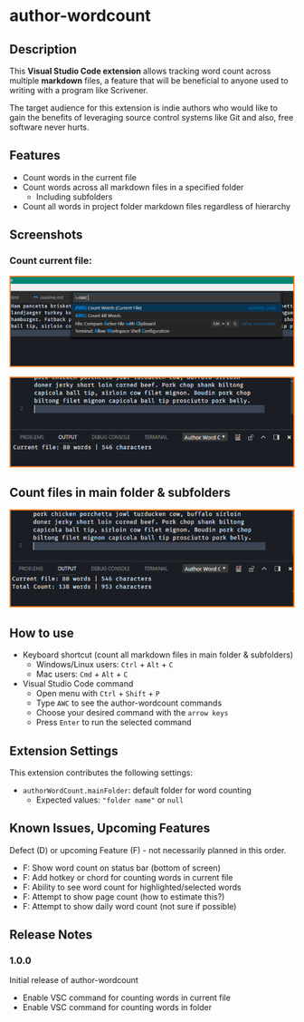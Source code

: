 # author-wordcount

## Description

This **Visual Studio Code extension** allows tracking word count across multiple **markdown** files, a feature that will be beneficial to anyone used to writing with a program like Scrivener.

The target audience for this extension is indie authors who would like to gain the benefits of leveraging source control systems like Git and also, free software never hurts.

## Features

* Count words in the current file
* Count words across all markdown files in a specified folder
  * Including subfolders
* Count all words in project folder markdown files regardless of hierarchy

## Screenshots

### Count current file:
![count current file](sample/img1.png)

![count current file](sample/img2.png)

## Count files in main folder & subfolders

![count all words](sample/img3.png)

<!-- Tip: Many popular extensions utilize animations. This is an excellent way to show off your extension! We recommend short, focused animations that are easy to follow. -->

## How to use

* Keyboard shortcut (count all markdown files in main folder & subfolders)
  * Windows/Linux users: `Ctrl` + `Alt` + `C`
  * Mac users: `Cmd` + `Alt` + `C`
* Visual Studio Code command
  * Open menu with `Ctrl` + `Shift` + `P`
  * Type `AWC` to see the author-wordcount commands
  * Choose your desired command with the `arrow keys`
  * Press `Enter` to run the selected command

## Extension Settings

This extension contributes the following settings:

* `authorWordCount.mainFolder`: default folder for word counting
  * Expected values: `"folder name"` or `null`

## Known Issues, Upcoming Features

Defect (D) or upcoming Feature (F) - not necessarily planned in this order.

* F: Show word count on status bar (bottom of screen)
* F: Add hotkey or chord for counting words in current file
* F: Ability to see word count for highlighted/selected words
* F: Attempt to show page count (how to estimate this?)
* F: Attempt to show daily word count (not sure if possible)

## Release Notes

### 1.0.0

Initial release of author-wordcount
* Enable VSC command for counting words in current file
* Enable VSC command for counting words in folder
